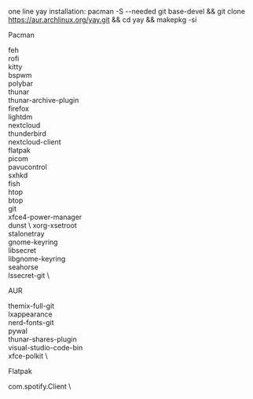 one line yay installation: pacman -S --needed git base-devel && git clone https://aur.archlinux.org/yay.git && cd yay && makepkg -si

Pacman 

feh \
rofi \
kitty \
bspwm \
polybar \
thunar \
thunar-archive-plugin \
firefox \
lightdm \
nextcloud \
thunderbird \
nextcloud-client \
flatpak \
picom \
pavucontrol \
sxhkd \
fish \
htop \
btop \
git \
xfce4-power-manager \
dunst \ 
xorg-xsetroot \
stalonetray \
gnome-keyring \
libsecret \
libgnome-keyring \
seahorse \
lssecret-git \

AUR

themix-full-git \
lxappearance \
nerd-fonts-git \
pywal \
thunar-shares-plugin \
visual-studio-code-bin \
xfce-polkit \

Flatpak

com.spotify.Client \